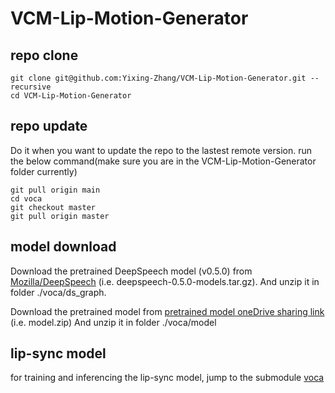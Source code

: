 # VCM-Lip-Motion-Generator
## repo clone

```
git clone git@github.com:Yixing-Zhang/VCM-Lip-Motion-Generator.git --recursive 
cd VCM-Lip-Motion-Generator
```

## repo update
Do it when you want to update the repo to the lastest remote version. 
run the below command(make sure you are in the VCM-Lip-Motion-Generator folder currently)

```
git pull origin main
cd voca
git checkout master
git pull origin master
```
## model download 
Download the pretrained DeepSpeech model (v0.5.0) from [Mozilla/DeepSpeech](https://github.com/mozilla/DeepSpeech/releases/download/v0.5.0/deepspeech-0.5.0-models.tar.gz) (i.e. deepspeech-0.5.0-models.tar.gz).
And unzip it in folder ./voca/ds_graph.

Download the pretrained model from [pretrained model oneDrive sharing link](https://connecthkuhk-my.sharepoint.com/:u:/g/personal/ljt2021_connect_hku_hk/EfHFNnrI2N5GslR_JAGXgf8BSCka2EOIcnp_xdxbZQkhWQ?e=yuVKpV) (i.e. model.zip)
And unzip it in folder ./voca/model

## lip-sync model
for training and inferencing the lip-sync model, jump to the submodule [voca](https://github.com/Jeret-Ljt/voca/)

